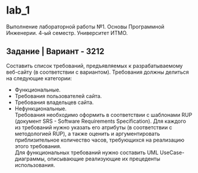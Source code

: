 # lab_1
Выполнение лабораторной работы №1. Основы Программной Инженерии. 4-ый семестр. Университет ИТМО. 

## Задание | Вариант - 3212

Составить список требований, предъявляемых к разрабатываемому веб-сайту (в соответствии с вариантом). Требования должны делиться на следующие категории: <br />
-	Функциональные.
-	Требования пользователей сайта.
-	Требования владельцев сайта.
-	Нефункциональные. <br />
Требования необходимо оформить в соответствии с шаблонами RUP (документ SRS - Software Requirements Specification). Для каждого из требований нужно указать его атрибуты (в соответствии с методологией RUP), а также оценить и аргументировать приблизительное количество часов, требующихся на реализацию этого требования. <br />
Для функциональных требований нужно составить UML UseCase-диаграммы, описывающие реализующие их прецеденты использования.



